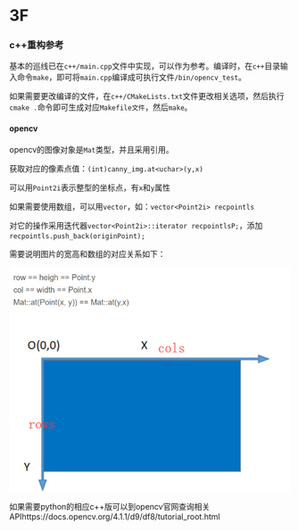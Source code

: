 # 3F

### c++重构参考

基本的巡线已在`c++/main.cpp`文件中实现，可以作为参考。编译时，在`c++`目录输入命令`make`，即可将`main.cpp`编译成可执行文件`/bin/opencv_test`。

如果需要更改编译的文件，在`c++/CMakeLists.txt`文件更改相关选项，然后执行`cmake .`命令即可生成对应`Makefile文件`，然后`make`。

#### opencv

opencv的图像对象是`Mat`类型，并且采用引用。

获取对应的像素点值：`(int)canny_img.at<uchar>(y,x)`

可以用`Point2i`表示整型的坐标点，有`x`和`y`属性

如果需要使用数组，可以用`vector`，如：`vector<Point2i> recpointls`

对它的操作采用迭代器`vector<Point2i>::iterator recpointlsP;`，添加`recpointls.push_back(originPoint);`

需要说明图片的宽高和数组的对应关系如下：

![image-20210610012137525](README.assets/image-20210610012137525.png)



如果需要python的相应c++版可以到opencv官网查询相关APIhttps://docs.opencv.org/4.1.1/d9/df8/tutorial_root.html

